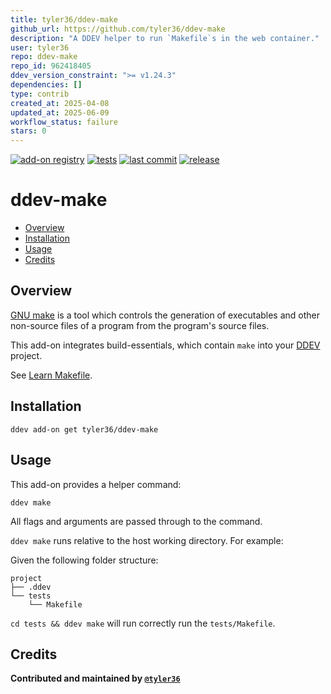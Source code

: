 ```yaml
---
title: tyler36/ddev-make
github_url: https://github.com/tyler36/ddev-make
description: "A DDEV helper to run `Makefile`s in the web container."
user: tyler36
repo: ddev-make
repo_id: 962418405
ddev_version_constraint: ">= v1.24.3"
dependencies: []
type: contrib
created_at: 2025-04-08
updated_at: 2025-06-09
workflow_status: failure
stars: 0
---
```


[![add-on registry](https://img.shields.io/badge/DDEV-Add--on_Registry-blue)](https://addons.ddev.com)
[![tests](https://github.com/tyler36/ddev-make/actions/workflows/tests.yml/badge.svg)](https://github.com/tyler36/ddev-make/actions/workflows/tests.yml)
[![last commit](https://img.shields.io/github/last-commit/tyler36/ddev-make)](https://github.com/tyler36/ddev-make/commits)
[![release](https://img.shields.io/github/v/release/tyler36/ddev-make)](https://github.com/tyler36/ddev-make/releases/latest)

# ddev-make <!-- omit in toc -->

- [Overview](#overview)
- [Installation](#installation)
- [Usage](#usage)
- [Credits](#credits)

## Overview

[GNU make](https://www.gnu.org/software/make/) is a tool which controls the generation of executables and other non-source files of a program from the program's source files.

This add-on integrates build-essentials, which contain `make` into your [DDEV](https://ddev.com/) project.

See [Learn Makefile](https://makefiletutorial.com/).

## Installation

```shell
ddev add-on get tyler36/ddev-make
```

## Usage

This add-on provides a helper command:

```shell
ddev make
```

All flags and arguments are passed through to the command.

`ddev make` runs relative to the host working directory.
For example:

Given the following folder structure:

```
project
├── .ddev
└── tests
    └── Makefile
```

`cd tests && ddev make` will run correctly run the `tests/Makefile`.

## Credits

**Contributed and maintained by [`@tyler36`](https://github.com/tyler36)**

